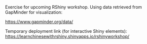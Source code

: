 Exercise for upcoming RShiny workshop. Using data retrieved from GapMinder for visualization:

https://www.gapminder.org/data/

Temporary deployment link (for interactive Shiny elements):
https://learnchinesewithrshiny.shinyapps.io/rshinyworkshop/
